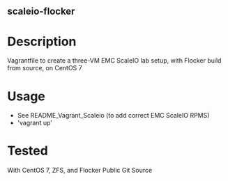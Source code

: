 scaleio-flocker
---------------

# Description

Vagrantfile to create a three-VM EMC ScaleIO lab setup, with Flocker build from source, on CentOS 7

# Usage

* See README_Vagrant_Scaleio (to add correct EMC ScaleIO RPMS)
* 'vagrant up'

# Tested

With CentOS 7, ZFS, and Flocker Public Git Source
